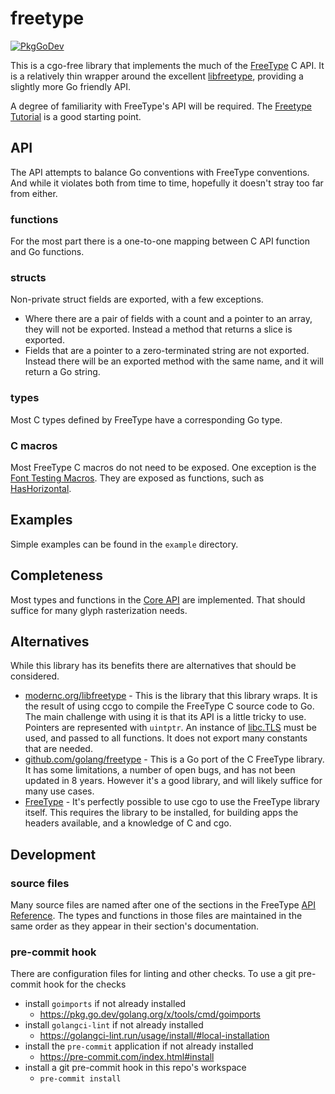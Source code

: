 # freetype

[![PkgGoDev](https://pkg.go.dev/badge/github.com/pekim/freetype-go)](https://pkg.go.dev/github.com/pekim/freetype-go)

This is a cgo-free library that implements the much of the [FreeType](https://freetype.org/) C API.
It is a relatively thin wrapper around the excellent [libfreetype](https://pkg.go.dev/modernc.org/libfreetype),
providing a slightly more Go friendly API.

A degree of familiarity with FreeType's API will be required.
The [Freetype Tutorial](https://freetype.org/freetype2/docs/tutorial/index.html) is a good starting point.

## API

The API attempts to balance Go conventions with FreeType conventions.
And while it violates both from time to time, hopefully it doesn't stray too far from either.

### functions

For the most part there is a one-to-one mapping between C API function and Go functions.

### structs

Non-private struct fields are exported, with a few exceptions.

- Where there are a pair of fields with a count and a pointer to an array, they will not be exported.
  Instead a method that returns a slice is exported.
- Fields that are a pointer to a zero-terminated string are not exported.
  Instead there will be an exported method with the same name, and it will return a Go string.

### types

Most C types defined by FreeType have a corresponding Go type.

### C macros

Most FreeType C macros do not need to be exposed.
One exception is the [Font Testing Macros](https://freetype.org/freetype2/docs/reference/ft2-font_testing_macros.html).
They are exposed as functions, such as
[HasHorizontal](https://pkg.go.dev/pekim/freetype-go#Face.HasHorizontal).

## Examples

Simple examples can be found in the `example` directory.

## Completeness

Most types and functions in the [Core API](https://freetype.org/freetype2/docs/reference/index.html#core-api) are implemented.
That should suffice for many glyph rasterization needs.

## Alternatives

While this library has its benefits there are alternatives that should be considered.

- [modernc.org/libfreetype](https://pkg.go.dev/modernc.org/libfreetype) -
  This is the library that this library wraps.
  It is the result of using ccgo to compile the FreeType C source code to Go.
  The main challenge with using it is that its API is a little tricky to use.
  Pointers are represented with `uintptr`. An instance of [libc.TLS](https://pkg.go.dev/modernc.org/libc#TLS) must be used,
  and passed to all functions. It does not export many constants that are needed.
- [github.com/golang/freetype](https://pkg.go.dev/github.com/golang/freetype) -
  This is a Go port of the C FreeType library.
  It has some limitations, a number of open bugs, and has not been updated in 8 years.
  However it's a good library, and will likely suffice for many use cases.
- [FreeType](https://freetype.org/) -
  It's perfectly possible to use cgo to use the FreeType library itself.
  This requires the library to be installed, for building apps the headers available,
  and a knowledge of C and cgo.

## Development

### source files

Many source files are named after one of the sections in the FreeType
[API Reference](https://freetype.org/freetype2/docs/reference/index.html).
The types and functions in those files are maintained in the same order as they appear in their section's documentation.

### pre-commit hook

There are configuration files for linting and other checks.
To use a git pre-commit hook for the checks

- install `goimports` if not already installed
  - https://pkg.go.dev/golang.org/x/tools/cmd/goimports
- install `golangci-lint` if not already installed
  - https://golangci-lint.run/usage/install/#local-installation
- install the `pre-commit` application if not already installed
  - https://pre-commit.com/index.html#install
- install a git pre-commit hook in this repo's workspace
  - `pre-commit install`
